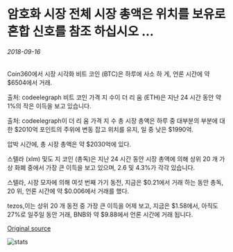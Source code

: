 # 암호화 시장 전체 시장 총액은 위치를 보유로 혼합 신호를 참조 하십시오 ...

###### 2018-09-16

Coin360에서 시장 시각화 비트 코인 (BTC)은 하루에 사소 하 게, 언론 시간에 약 $6504에서 거래.

출처: codeelegraph 비트 코인 가격 지 수이 더 리 움 (ETH)은 지난 24 시간 동안 약 1%의 작은 이득을 보고 있습니다.

출처: codeelegraph이 더 리 움 가격 지 수 총 시장 총액은 하루 중 대부분의 부분에 대 한 $2010억 포인트의 주위에 변동 잡고 위치를 유지, 일 중 낮은 $1990억.

압박 시간에, 총 시장 총액은 약 $2030억에 있다.

스텔라 (xlm) 및도 지 코인 (총독)은 지난 24 시간 동안 시장 총액에 의해 상위 20 개 가상 화폐 중에서 가장 큰 이득을 보고 있으며, 2.6 및 4.3%가 각각 있습니다.

스텔라, 시장 모자에 의해 여섯 번째 가기 동전, 지금은 $0.21에서 거래 하는 동안 총독, 20 위, 언론 시간에 약 $0.006에서 거래를 했다.

tezos,이는 상위 20 개 동전 중 가장 큰 이득을 어제 보고, 지금은 $1.58에서, 아직도 27%로 일주일 동안 거래, BNB와 약 $9.88에서 언론 시간에 거래 됩니다.

[Original source](https://cointelegraph.com/news/crypto-markets-see-mixed-signals-as-total-market-cap-holds-position)

![stats](https://c.statcounter.com/11760860/0/a89fa40b/1/ "stats")